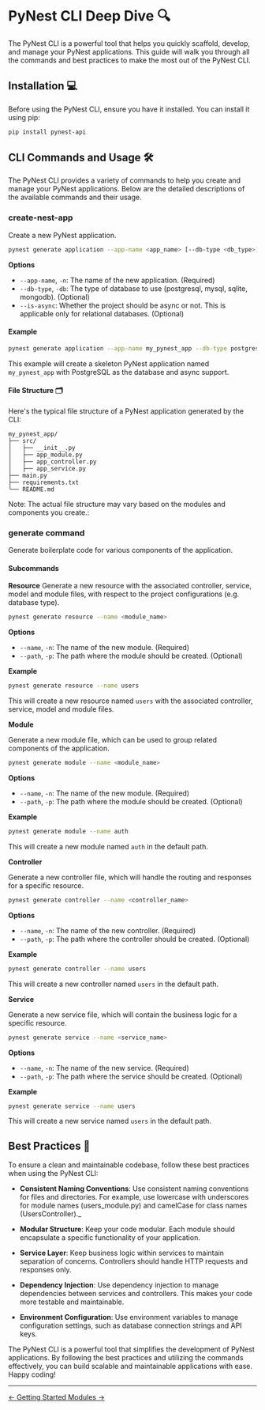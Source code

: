 # PyNest CLI Deep Dive 🔍

The PyNest CLI is a powerful tool that helps you quickly scaffold, develop, and manage your PyNest applications. This guide will walk you through all the commands and best practices to make the most out of the PyNest CLI.

## Installation 💻

Before using the PyNest CLI, ensure you have it installed. You can install it using pip:

```bash
pip install pynest-api
```

## CLI Commands and Usage 🛠️
The PyNest CLI provides a variety of commands to help you create and manage your PyNest applications. Below are the detailed descriptions of the available commands and their usage.

### create-nest-app
Create a new PyNest application.

```bash
pynest generate application --app-name <app_name> [--db-type <db_type>] [--is-async]
```
**Options**

* `--app-name`, `-n`: The name of the new application. (Required)
* `--db-type`, `-db`: The type of database to use (postgresql, mysql, sqlite, mongodb). (Optional)
* `--is-async`: Whether the project should be async or not. This is applicable only for relational databases. (Optional)

#### Example
```bash
pynest generate application --app-name my_pynest_app --db-type postgresql --is-async
```

This example will create a skeleton PyNest application named `my_pynest_app` with PostgreSQL as the database and async support.

#### File Structure 🗂️
Here's the typical file structure of a PyNest application generated by the CLI:

```text
my_pynest_app/
├── src/
│   ├── __init__.py
│   ├── app_module.py
│   ├── app_controller.py
│   ├── app_service.py
├── main.py
├── requirements.txt
└── README.md
```

Note: The actual file structure may vary based on the modules and components you create.:


### generate command
Generate boilerplate code for various components of the application.

#### Subcommands

**Resource**
Generate a new resource with the associated controller, service, model and module files, with respect to the project configurations (e.g. database type).

```bash
pynest generate resource --name <module_name>
```

**Options**


* `--name`, `-n`: The name of the new module. (Required)
* `--path`, `-p`: The path where the module should be created. (Optional)

**Example**
```bash
pynest generate resource --name users
```

This will create a new resource named `users` with the associated controller, service, model and module files.


**Module**

Generate a new module file, which can be used to group related components of the application.

```bash
pynest generate module --name <module_name>
``` 

**Options**

* `--name`, `-n`: The name of the new module. (Required)
* `--path`, `-p`: The path where the module should be created. (Optional)

**Example**
```bash
pynest generate module --name auth
```

This will create a new module named `auth` in the default path.

**Controller**

Generate a new controller file, which will handle the routing and responses for a specific resource.

```bash
pynest generate controller --name <controller_name>
```

**Options**

* `--name`, `-n`: The name of the new controller. (Required)
* `--path`, `-p`: The path where the controller should be created. (Optional)

**Example**
```bash
pynest generate controller --name users
```

This will create a new controller named `users` in the default path.

**Service**

Generate a new service file, which will contain the business logic for a specific resource.

```bash
pynest generate service --name <service_name>
```

**Options**

* `--name`, `-n`: The name of the new service. (Required)
* `--path`, `-p`: The path where the service should be created. (Optional)

**Example**
```bash
pynest generate service --name users
```

This will create a new service named `users` in the default path.


## Best Practices 🌟

To ensure a clean and maintainable codebase, follow these best practices when using the PyNest CLI:

* **Consistent Naming Conventions**: Use consistent naming conventions for files and directories. For example, use lowercase with underscores for module names (users_module.py) and camelCase for class names (UsersController)._

* **Modular Structure**: Keep your code modular. Each module should encapsulate a specific functionality of your application.

* **Service Layer**: Keep business logic within services to maintain separation of concerns. Controllers should handle HTTP requests and responses only.

* **Dependency Injection**: Use dependency injection to manage dependencies between services and controllers. This makes your code more testable and maintainable.

* **Environment Configuration**: Use environment variables to manage configuration settings, such as database connection strings and API keys.

The PyNest CLI is a powerful tool that simplifies the development of PyNest applications. By following the best practices and utilizing the commands effectively, you can build scalable and maintainable applications with ease. Happy coding!

---
<nav class="md-footer-nav">
  <a href="/PyNest/getting_started" class="md-footer-nav__link">
    <span>&larr; Getting Started</span>
  </a>
  <a href="/PyNest/modules" class="md-footer-nav__link">
    <span>Modules &rarr;</span>
  </a>
</nav>
